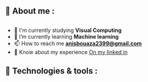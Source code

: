 

<!--
**AnisBouaza/AnisBouaza** is a ✨ _special_ ✨ repository because its `README.md` (this file) appears on your GitHub profile.

Here are some ideas to get you started:

- 🔭 I’m currently working on ...
- 🌱 I’m currently learning ...
- 👯 I’m looking to collaborate on ...
- 🤔 I’m looking for help with ...
- 💬 Ask me about ...
- 📫 How to reach me: ...
- 😄 Pronouns: ...
- ⚡ Fun fact: ...
-->

## 📝 About me :
##

- 📙 I'm currently studying **Visual Computing**
- 🌱 I’m currently learning **Machine learning**
- 📫 How to reach me  <strong><a href = "mailto:anisbouaza2399@gmail.com"> anisbouaza2399@gmail.com </a></strong>
- 📄 Know about my experience <a href = "https://www.linkedin.com/in/anis-bouaza-589831203/" rel = "nofollow"> On my linked in </a>



## 🔧 Technologies & tools :
##
